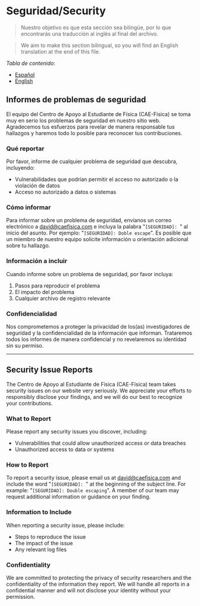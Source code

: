 # Seguridad/Security

> Nuestro objetivo es que esta sección sea bilingüe, por lo que encontrarás una traducción al inglés al final del archivo.

<!-- división -->

> We aim to make this section bilingual, so you will find an English translation at the end of this file.

*Tabla de contenido*:

- [Español](#informes-de-problemas-de-seguridad)
- [English](#security-issue-reports)

## Informes de problemas de seguridad

El equipo del Centro de Apoyo al Estudiante de Física (CAE-Física) se toma muy en serio los problemas de seguridad en nuestro sitio web. Agradecemos tus esfuerzos para revelar de manera responsable tus hallazgos y haremos todo lo posible para reconocer tus contribuciones.

### Qué reportar

Por favor, informe de cualquier problema de seguridad que descubra, incluyendo:

- Vulnerabilidades que podrían permitir el acceso no autorizado o la violación de datos
- Acceso no autorizado a datos o sistemas

### Cómo informar

Para informar sobre un problema de seguridad, envíanos un correo electrónico a david@caefisica.com e incluya la palabra "`[SEGURIDAD]: `" al inicio del asunto. Por ejemplo: "`[SEGURIDAD]: Doble escape`". Es posible que un miembro de nuestro equipo solicite información u orientación adicional sobre tu hallazgo.

### Información a incluir

Cuando informe sobre un problema de seguridad, por favor incluya:

1. Pasos para reproducir el problema
2. El impacto del problema
3. Cualquier archivo de registro relevante

### Confidencialidad

Nos comprometemos a proteger la privacidad de los(as) investigadores de seguridad y la confidencialidad de la información que informan. Trataremos todos los informes de manera confidencial y no revelaremos su identidad sin su permiso.

---

## Security Issue Reports

The Centro de Apoyo al Estudiante de Física (CAE-Física) team takes security issues on our website very seriously. We appreciate your efforts to responsibly disclose your findings, and we will do our best to recognize your contributions.

### What to Report

Please report any security issues you discover, including:

- Vulnerabilities that could allow unauthorized access or data breaches
- Unauthorized access to data or systems

### How to Report

To report a security issue, please email us at david@caefisica.com and include the word "`[SEGURIDAD]: `" at the beginning of the subject line. For example: "`[SEGURIDAD]: Double escaping`". A member of our team may request additional information or guidance on your finding.

### Information to Include

When reporting a security issue, please include:

- Steps to reproduce the issue
- The impact of the issue
- Any relevant log files

### Confidentiality

We are committed to protecting the privacy of security researchers and the confidentiality of the information they report. We will handle all reports in a confidential manner and will not disclose your identity without your permission.
